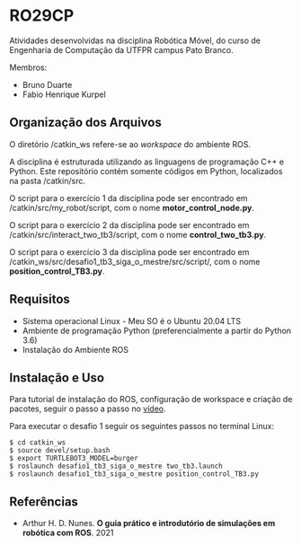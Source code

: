 # RO29CP

Atividades desenvolvidas na disciplina Robótica Móvel, do curso de Engenharia de Computação da UTFPR campus Pato Branco.

Membros:
- Bruno Duarte
- Fabio Henrique Kurpel

## Organização dos Arquivos

O diretório /catkin_ws refere-se ao *workspace* do ambiente ROS.

A disciplina é estruturada utilizando as linguagens de programação C++ e Python. Este repositório contém somente códigos em Python, localizados na pasta /catkin/src.

O script para o exercício 1 da disciplina pode ser encontrado em /catkin/src/my_robot/script, com o nome **motor_control_node.py**.

O script para o exercício 2 da disciplina pode ser encontrado em /catkin/src/interact_two_tb3/script, com o nome **control_two_tb3.py**.

O script para o exercício 3 da disciplina pode ser encontrado em /catkin_ws/src/desafio1_tb3_siga_o_mestre/src/script/, com o nome **position_control_TB3.py**.

## Requisitos

<ul>
    <li> Sistema operacional Linux - Meu SO é o Ubuntu 20.04 LTS </li>
    <li> Ambiente de programação Python (preferencialmente a partir do Python 3.6) </li>
    <li> Instalação do Ambiente ROS</li>
</ul>

## Instalação e Uso

Para tutorial de instalação do ROS, configuração de workspace e criação de pacotes, seguir o passo a passo no [vídeo](https://www.youtube.com/watch?v=Fg-58etXqeo&list=PL55DJi5ukTqtD9UyH_XhRba23xZykOYdb&index=1&ab_channel=JefersonLima).

Para executar o desafio 1 seguir os seguintes passos no terminal Linux:

    $ cd catkin_ws
    $ source devel/setup.bash
    $ export TURTLEBOT3_MODEL=burger
    $ roslaunch desafio1_tb3_siga_o_mestre two_tb3.launch
    $ roslaunch desafio1_tb3_siga_o_mestre position_control_TB3.py
    
## Referências

- Arthur H. D. Nunes. **O guia prático e introdutório de simulações em robótica com ROS**. 2021
